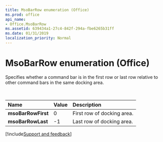 ```yaml
---
title: MsoBarRow enumeration (Office)
ms.prod: office
api_name:
- Office.MsoBarRow
ms.assetid: 639434a1-27c4-842f-294a-fbe6265b31ff
ms.date: 01/31/2019
localization_priority: Normal
---
```



# MsoBarRow enumeration (Office)

Specifies whether a command bar is in the first row or last row relative to other command bars in the same docking area.

<br/>

|Name|Value|Description|
|:-----|:-----|:-----|
|**msoBarRowFirst**|0|First row of docking area.|
|**msoBarRowLast**|-1|Last row of docking area.|

[!include[Support and feedback](~/includes/feedback-boilerplate.md)]